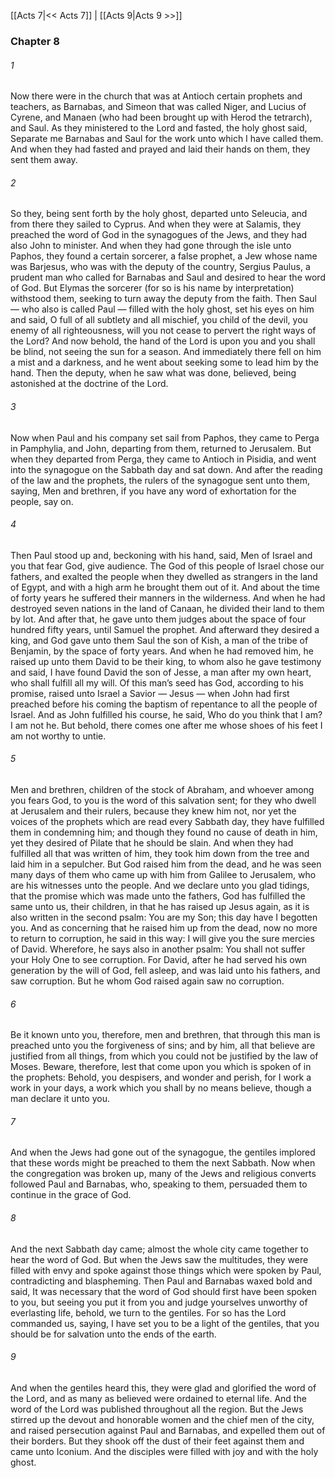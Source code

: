 [[Acts 7|<< Acts 7]]  |  [[Acts 9|Acts 9 >>]]

### Chapter 8
###### 1
Now there were in the church that was at Antioch certain prophets and teachers, as Barnabas, and Simeon that was called Niger, and Lucius of Cyrene, and Manaen (who had been brought up with Herod the tetrarch), and Saul. As they ministered to the Lord and fasted, the holy ghost said, Separate me Barnabas and Saul for the work unto which I have called them. And when they had fasted and prayed and laid their hands on them, they sent them away.

###### 2
So they, being sent forth by the holy ghost, departed unto Seleucia, and from there they sailed to Cyprus. And when they were at Salamis, they preached the word of God in the synagogues of the Jews, and they had also John to minister. And when they had gone through the isle unto Paphos, they found a certain sorcerer, a false prophet, a Jew whose name was Barjesus, who was with the deputy of the country, Sergius Paulus, a prudent man who called for Barnabas and Saul and desired to hear the word of God. But Elymas the sorcerer (for so is his name by interpretation) withstood them, seeking to turn away the deputy from the faith. Then Saul — who also is called Paul — filled with the holy ghost, set his eyes on him and said, O full of all subtlety and all mischief, you child of the devil, you enemy of all righteousness, will you not cease to pervert the right ways of the Lord? And now behold, the hand of the Lord is upon you and you shall be blind, not seeing the sun for a season. And immediately there fell on him a mist and a darkness, and he went about seeking some to lead him by the hand. Then the deputy, when he saw what was done, believed, being astonished at the doctrine of the Lord.

###### 3
Now when Paul and his company set sail from Paphos, they came to Perga in Pamphylia, and John, departing from them, returned to Jerusalem. But when they departed from Perga, they came to Antioch in Pisidia, and went into the synagogue on the Sabbath day and sat down. And after the reading of the law and the prophets, the rulers of the synagogue sent unto them, saying, Men and brethren, if you have any word of exhortation for the people, say on.

###### 4
Then Paul stood up and, beckoning with his hand, said, Men of Israel and you that fear God, give audience. The God of this people of Israel chose our fathers, and exalted the people when they dwelled as strangers in the land of Egypt, and with a high arm he brought them out of it. And about the time of forty years he suffered their manners in the wilderness. And when he had destroyed seven nations in the land of Canaan, he divided their land to them by lot. And after that, he gave unto them judges about the space of four hundred fifty years, until Samuel the prophet. And afterward they desired a king, and God gave unto them Saul the son of Kish, a man of the tribe of Benjamin, by the space of forty years. And when he had removed him, he raised up unto them David to be their king, to whom also he gave testimony and said, I have found David the son of Jesse, a man after my own heart, who shall fulfill all my will. Of this man’s seed has God, according to his promise, raised unto Israel a Savior — Jesus — when John had first preached before his coming the baptism of repentance to all the people of Israel. And as John fulfilled his course, he said, Who do you think that I am? I am not he. But behold, there comes one after me whose shoes of his feet I am not worthy to untie.

###### 5
Men and brethren, children of the stock of Abraham, and whoever among you fears God, to you is the word of this salvation sent; for they who dwell at Jerusalem and their rulers, because they knew him not, nor yet the voices of the prophets which are read every Sabbath day, they have fulfilled them in condemning him; and though they found no cause of death in him, yet they desired of Pilate that he should be slain. And when they had fulfilled all that was written of him, they took him down from the tree and laid him in a sepulcher. But God raised him from the dead, and he was seen many days of them who came up with him from Galilee to Jerusalem, who are his witnesses unto the people. And we declare unto you glad tidings, that the promise which was made unto the fathers, God has fulfilled the same unto us, their children, in that he has raised up Jesus again, as it is also written in the second psalm: You are my Son; this day have I begotten you. And as concerning that he raised him up from the dead, now no more to return to corruption, he said in this way: I will give you the sure mercies of David. Wherefore, he says also in another psalm: You shall not suffer your Holy One to see corruption. For David, after he had served his own generation by the will of God, fell asleep, and was laid unto his fathers, and saw corruption. But he whom God raised again saw no corruption.

###### 6
Be it known unto you, therefore, men and brethren, that through this man is preached unto you the forgiveness of sins; and by him, all that believe are justified from all things, from which you could not be justified by the law of Moses. Beware, therefore, lest that come upon you which is spoken of in the prophets: Behold, you despisers, and wonder and perish, for I work a work in your days, a work which you shall by no means believe, though a man declare it unto you.

###### 7
And when the Jews had gone out of the synagogue, the gentiles implored that these words might be preached to them the next Sabbath. Now when the congregation was broken up, many of the Jews and religious converts followed Paul and Barnabas, who, speaking to them, persuaded them to continue in the grace of God.

###### 8
And the next Sabbath day came; almost the whole city came together to hear the word of God. But when the Jews saw the multitudes, they were filled with envy and spoke against those things which were spoken by Paul, contradicting and blaspheming. Then Paul and Barnabas waxed bold and said, It was necessary that the word of God should first have been spoken to you, but seeing you put it from you and judge yourselves unworthy of everlasting life, behold, we turn to the gentiles. For so has the Lord commanded us, saying, I have set you to be a light of the gentiles, that you should be for salvation unto the ends of the earth.

###### 9
And when the gentiles heard this, they were glad and glorified the word of the Lord, and as many as believed were ordained to eternal life. And the word of the Lord was published throughout all the region. But the Jews stirred up the devout and honorable women and the chief men of the city, and raised persecution against Paul and Barnabas, and expelled them out of their borders. But they shook off the dust of their feet against them and came unto Iconium. And the disciples were filled with joy and with the holy ghost.